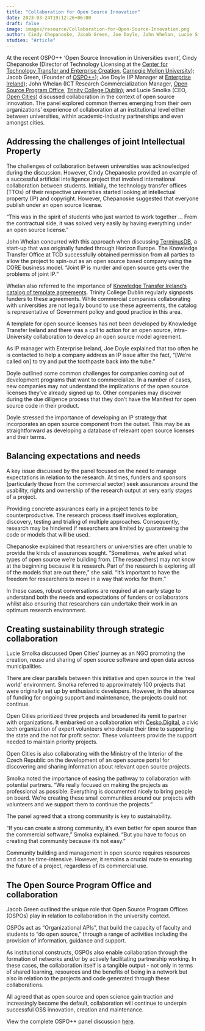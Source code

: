 ```yaml
---
title: "Collaboration for Open Source Innovation"
date: 2023-03-24T19:12:26+06:00 
draft: false
image: images/resource/Collaboration-for-Open-Source-Innovation.png
author: Cindy Chepanoske, Jacob Green, Joe Doyle, John Whelan, L﻿ucie Smolka, Clare Dillon, Colleen Maloney, Ciara Flanagan
studies: "Article"
---
```



At the recent OSPO++ ‘Open Source Innovation in Universities event’, Cindy Chepanoske (Director of Technology Licensing at the [Center for Technology Transfer and Enterprise Creation](https://www.cmu.edu/cttec/), [Carnegie Mellon University](https://www.cmu.edu/)); Jacob Green, (Founder of [OSPO++](https://ospoplusplus.org/)); Joe Doyle (IP Manager at [Enterprise Ireland](https://www.enterprise-ireland.com/en/)); John Whelan (ICT Research Commercialization Manager, [Open Source Program Office](https://www.tcd.ie/innovation/OSPO/), [Trinity College Dublin](https://www.tcd.ie/)); and Lucie Smolka (CEO, [Open Cities](https://www.otevrenamesta.cz/)) discussed collaboration in the context of open source innovation. The panel explored common themes emerging from their own organizations’ experience of collaboration at an institutional level either between universities, within academic-industry partnerships and even amongst cities.

## Addressing the challenges of joint Intellectual Property 

The challenges of collaboration between universities was acknowledged during the discussion. However, Cindy Chepanoske provided an example of a successful artificial intelligence project that involved international collaboration between students. Initially, the technology transfer offices (TTOs) of their respective universities started looking at intellectual property (IP) and copyright. However, Chepanoske suggested that everyone publish under an open source license.

“This was in the spirit of students who just wanted to work together … From the contractual side, it was solved very easily by having everything under an open source license.”

John Whelan concurred with this approach when discussing [TerminusDB](https://terminusdb.com/), a start-up that was originally funded through Horizon Europe. The Knowledge Transfer Office at TCD successfully obtained permission from all parties to allow the project to spin-out as an open source based company using the CORE business model. “Joint IP is murder and open source gets over the problems of joint IP.”

Whelan also referred to the importance of [Knowledge Transfer Ireland’s](https://www.knowledgetransferireland.com/) [catalog of template agreements](https://www.knowledgetransferireland.com/Model-Agreements/Catalogue-of-Model-Agreements/). Trinity College Dublin regularly signposts funders to these agreements. While commercial companies collaborating with universities are not legally bound to use these agreements, the catalog is representative of Government policy and good practice in this area. 

A template for open source licenses has not been developed by Knowledge Transfer Ireland and there was a call to action for an open source, intra-University collaboration to develop an open source model agreement.

As IP manager with Enterprise Ireland, Joe Doyle explained that too often he is contacted to help a company address an IP issue after the fact, “[We’re called on] to try and put the toothpaste back into the tube.”

Doyle outlined some common challenges for companies coming out of development programs that want to commercialize. In a number of cases, new companies may not understand the implications of the open source licenses they’ve already signed up to. Other companies may discover during the due diligence process that they don’t have the Manifest for open source code in their product. 

Doyle stressed the importance of developing an IP strategy that incorporates an open source component from the outset. This may be as straightforward as developing a database of relevant open source licenses and their terms.

## Balancing expectations and needs

A key issue discussed by the panel focused on the need to manage expectations in relation to the research. At times, funders and sponsors (particularly those from the commercial sector) seek assurances around the usability, rights and ownership of the research output at very early stages of a project.

Providing concrete assurances early in a project tends to be counterproductive. The research process itself involves exploration, discovery, testing and trialing of multiple approaches. Consequently, research may be hindered if researchers are limited by guaranteeing the code or models that will be used.

Chepanoske explained that researchers or universities are often unable to provide the kinds of assurances sought. “Sometimes, we’re asked what types of open source we’re building from. [The researchers] may not know at the beginning because it is research. Part of the research is exploring all of the models that are out there,” she said. “It’s important to have the freedom for researchers to move in a way that works for them.” 

In these cases, robust conversations are required at an early stage to understand both the needs and expectations of funders or collaborators whilst also ensuring that researchers can undertake their work in an optimum research environment.

## Creating sustainability through strategic collaboration

Lucie Smolka discussed Open Cities’ journey as an NGO promoting the creation, reuse and sharing of open source software and open data across municipalities.

There are clear parallels between this initiative and open source in the ‘real world’ environment. Smolka referred to approximately 100 projects that were originally set up by enthusiastic developers. However, in the absence of funding for ongoing support and maintenance, the projects could not continue. 

Open Cities prioritized three projects and broadened its remit to partner with organizations. It embarked on a collaboration with [Česko.Digital](https://en.cesko.digital/), a civic tech organization of expert volunteers who donate their time to supporting the state and the not for profit sector. These volunteers provide the support needed to maintain priority projects. 

Open Cities is also collaborating with the Ministry of the Interior of the Czech Republic on the development of an open source portal for discovering and sharing information about relevant open source projects.

Smolka noted the importance of easing the pathway to collaboration with potential partners. “We really focused on making the projects as professional as possible. Everything is documented nicely to bring people on board. We’re creating these small communities around our projects with volunteers and we support them to continue the projects.”

The panel agreed that a strong community is key to sustainability.

“If you can create a strong community, it’s even better for open source than the commercial software,” Smolka explained. “But you have to focus on creating that community because it’s not easy.” 

Community building and management in open source requires resources and can be time-intensive. However, it remains a crucial route to ensuring the future of a project, regardless of its commercial use.

## The Open Source Program Office and collaboration

Jacob Green outlined the unique role that Open Source Program Offices (OSPOs) play in relation to collaboration in the university context. 

OSPOs act as “Organizational APIs”, that build the capacity of faculty and students to “do open source,” through a range of activities including the provision of information, guidance and support. 

As institutional constructs, OSPOs also enable collaboration through the formation of networks and/or by actively facilitating partnership working. In these cases, the collaboration itself is a tangible output - not only in terms of shared learning, resources and the benefits of being in a network but also in relation to the projects and code generated through these collaborations.

All agreed that as open source and open science gain traction and increasingly become the default, collaboration will continue to underpin successful OSS innovation, creation and maintenance.

View the complete OSPO++ panel discussion [here](https://www.youtube.com/watch?v=GN5u4byOVFQ&ab_channel=OSPOPlusPlus).
